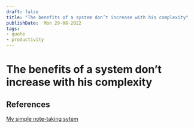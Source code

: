 ```yaml
---
draft: false
title: "The benefits of a system don’t increase with his complexity"
publishDate:  Mon 29-08-2022
tags: 
- quote
- productivity
---
```


# The benefits of a system don’t increase with his complexity






## References

[My simple note-taking sytem](https://www.youtube.com/watch?v=E6ySG7xYgjY&list=PLhsryCgx-new1AtvNRf_bkUDGnIG7Vn77&index=11&t=801s)